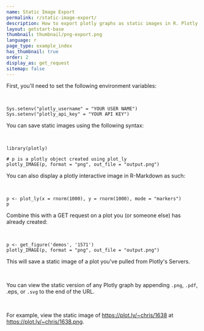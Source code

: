 ```yaml
---
name: Static Image Export
permalink: r/static-image-export/
description: How to export plotly graphs as static images in R. Plotly supports png, svg, jpg, and pdf image export.
layout: getstart-base
thumbnail: thumbnail/png-export.png
language: r
page_type: example_index
has_thumbnail: true
order: 2
display_as: get_request
sitemap: false
---
```


<div class="content-box">
<p>First, you'll need to set the following environment variables:</P><br>

<pre><code>Sys.setenv("plotly_username" = "YOUR USER NAME")
Sys.setenv("plotly_api_key" = "YOUR API KEY")
</pre></code>	

<p>You can save static images using the following syntax:</p><br>

<pre><code>library(plotly)

# p is a plotly object created using plot_ly
plotly_IMAGE(p, format = "png", out_file = "output.png")
</code></pre>

<p>You can also display a plotly interactive image in R-Markdown as such:</p><br>

<pre><code>p <- plot_ly(x = rnorm(1000), y = rnorm(1000), mode = "markers")
p
</code></pre>

<p>Combine this with a GET request on a plot you (or someone else) has already created:</p><br>

<pre><code>p <- get_figure('demos', '1571')
plotly_IMAGE(p, format = "png", out_file = "output.png")
</code></pre>


<p>This will save a static image of a plot you've pulled from Plotly's Servers.</p><br>

<p>You can view the static version of any Plotly graph by appending <code class="no-padding">.png</code>,
<code class="no-padding">.pdf</code>, <codeclass="no-padding">.eps</code>, or <code class="no-padding">.svg</code> to the end of the URL.</p><br>
<p>For example, view the static image of <a href="https://plot.ly/~chris/1638">https://plot.ly/~chris/1638</a> at <a href="https://plot.ly/~chris/1638.png">https://plot.ly/~chris/1638.png</a>.</p><br>
